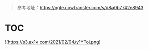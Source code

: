 > 参考地址：https://ngte.cowtransfer.com/s/d8a0b7742e8943

# TOC

!(https://s3.ax1x.com/2021/02/04/y1YToj.png)
